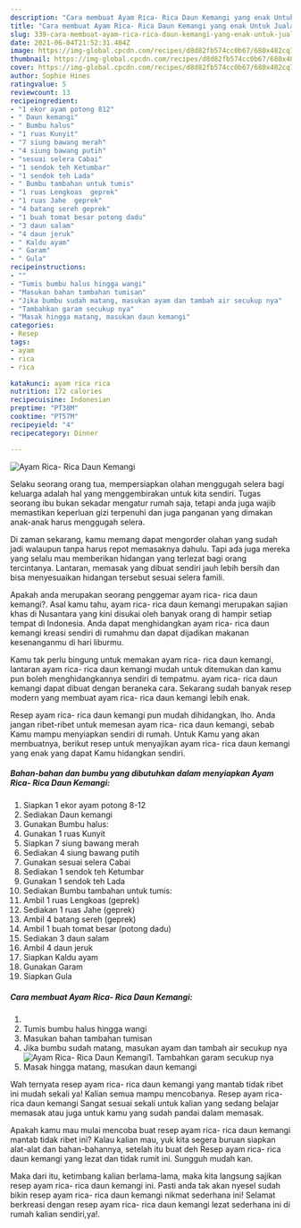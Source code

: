 ```yaml
---
description: "Cara membuat Ayam Rica- Rica Daun Kemangi yang enak Untuk Jualan"
title: "Cara membuat Ayam Rica- Rica Daun Kemangi yang enak Untuk Jualan"
slug: 339-cara-membuat-ayam-rica-rica-daun-kemangi-yang-enak-untuk-jualan
date: 2021-06-04T21:52:31.404Z
image: https://img-global.cpcdn.com/recipes/d8d82fb574cc0b67/680x482cq70/ayam-rica-rica-daun-kemangi-foto-resep-utama.jpg
thumbnail: https://img-global.cpcdn.com/recipes/d8d82fb574cc0b67/680x482cq70/ayam-rica-rica-daun-kemangi-foto-resep-utama.jpg
cover: https://img-global.cpcdn.com/recipes/d8d82fb574cc0b67/680x482cq70/ayam-rica-rica-daun-kemangi-foto-resep-utama.jpg
author: Sophie Hines
ratingvalue: 5
reviewcount: 13
recipeingredient:
- "1 ekor ayam potong 812"
- " Daun kemangi"
- " Bumbu halus"
- "1 ruas Kunyit"
- "7 siung bawang merah"
- "4 siung bawang putih"
- "sesuai selera Cabai"
- "1 sendok teh Ketumbar"
- "1 sendok teh Lada"
- " Bumbu tambahan untuk tumis"
- "1 ruas Lengkoas  geprek"
- "1 ruas Jahe  geprek"
- "4 batang sereh geprek"
- "1 buah tomat besar potong dadu"
- "3 daun salam"
- "4 daun jeruk"
- " Kaldu ayam"
- " Garam"
- " Gula"
recipeinstructions:
- ""
- "Tumis bumbu halus hingga wangi"
- "Masukan bahan tambahan tumisan"
- "Jika bumbu sudah matang, masukan ayam dan tambah air secukup nya"
- "Tambahkan garam secukup nya"
- "Masak hingga matang, masukan daun kemangi"
categories:
- Resep
tags:
- ayam
- rica
- rica

katakunci: ayam rica rica 
nutrition: 172 calories
recipecuisine: Indonesian
preptime: "PT38M"
cooktime: "PT57M"
recipeyield: "4"
recipecategory: Dinner

---
```



![Ayam Rica- Rica Daun Kemangi](https://img-global.cpcdn.com/recipes/d8d82fb574cc0b67/680x482cq70/ayam-rica-rica-daun-kemangi-foto-resep-utama.jpg)

Selaku seorang orang tua, mempersiapkan olahan menggugah selera bagi keluarga adalah hal yang menggembirakan untuk kita sendiri. Tugas seorang ibu bukan sekadar mengatur rumah saja, tetapi anda juga wajib memastikan keperluan gizi terpenuhi dan juga panganan yang dimakan anak-anak harus menggugah selera.

Di zaman  sekarang, kamu memang dapat mengorder olahan yang sudah jadi walaupun tanpa harus repot memasaknya dahulu. Tapi ada juga mereka yang selalu mau memberikan hidangan yang terlezat bagi orang tercintanya. Lantaran, memasak yang dibuat sendiri jauh lebih bersih dan bisa menyesuaikan hidangan tersebut sesuai selera famili. 



Apakah anda merupakan seorang penggemar ayam rica- rica daun kemangi?. Asal kamu tahu, ayam rica- rica daun kemangi merupakan sajian khas di Nusantara yang kini disukai oleh banyak orang di hampir setiap tempat di Indonesia. Anda dapat menghidangkan ayam rica- rica daun kemangi kreasi sendiri di rumahmu dan dapat dijadikan makanan kesenanganmu di hari liburmu.

Kamu tak perlu bingung untuk memakan ayam rica- rica daun kemangi, lantaran ayam rica- rica daun kemangi mudah untuk ditemukan dan kamu pun boleh menghidangkannya sendiri di tempatmu. ayam rica- rica daun kemangi dapat dibuat dengan beraneka cara. Sekarang sudah banyak resep modern yang membuat ayam rica- rica daun kemangi lebih enak.

Resep ayam rica- rica daun kemangi pun mudah dihidangkan, lho. Anda jangan ribet-ribet untuk memesan ayam rica- rica daun kemangi, sebab Kamu mampu menyiapkan sendiri di rumah. Untuk Kamu yang akan membuatnya, berikut resep untuk menyajikan ayam rica- rica daun kemangi yang enak yang dapat Kamu hidangkan sendiri.

<!--inarticleads1-->

##### Bahan-bahan dan bumbu yang dibutuhkan dalam menyiapkan Ayam Rica- Rica Daun Kemangi:

1. Siapkan 1 ekor ayam potong 8-12
1. Sediakan  Daun kemangi
1. Gunakan  Bumbu halus:
1. Gunakan 1 ruas Kunyit
1. Siapkan 7 siung bawang merah
1. Sediakan 4 siung bawang putih
1. Gunakan sesuai selera Cabai
1. Sediakan 1 sendok teh Ketumbar
1. Gunakan 1 sendok teh Lada
1. Sediakan  Bumbu tambahan untuk tumis:
1. Ambil 1 ruas Lengkoas  (geprek)
1. Sediakan 1 ruas Jahe  (geprek)
1. Ambil 4 batang sereh (geprek)
1. Ambil 1 buah tomat besar (potong dadu)
1. Sediakan 3 daun salam
1. Ambil 4 daun jeruk
1. Siapkan  Kaldu ayam
1. Gunakan  Garam
1. Siapkan  Gula




<!--inarticleads2-->

##### Cara membuat Ayam Rica- Rica Daun Kemangi:

1. 
1. Tumis bumbu halus hingga wangi
1. Masukan bahan tambahan tumisan
1. Jika bumbu sudah matang, masukan ayam dan tambah air secukup nya
<img src="//assets-global.cpcdn.com/assets/icons/button_play-2c75c40dde080a61004c1f40b05d8f140eaff45d7e9e6481dc71c63d2e7c4909.png" alt="Ayam Rica- Rica Daun Kemangi">1. Tambahkan garam secukup nya
1. Masak hingga matang, masukan daun kemangi




Wah ternyata resep ayam rica- rica daun kemangi yang mantab tidak ribet ini mudah sekali ya! Kalian semua mampu mencobanya. Resep ayam rica- rica daun kemangi Sangat sesuai sekali untuk kalian yang sedang belajar memasak atau juga untuk kamu yang sudah pandai dalam memasak.

Apakah kamu mau mulai mencoba buat resep ayam rica- rica daun kemangi mantab tidak ribet ini? Kalau kalian mau, yuk kita segera buruan siapkan alat-alat dan bahan-bahannya, setelah itu buat deh Resep ayam rica- rica daun kemangi yang lezat dan tidak rumit ini. Sungguh mudah kan. 

Maka dari itu, ketimbang kalian berlama-lama, maka kita langsung sajikan resep ayam rica- rica daun kemangi ini. Pasti anda tak akan nyesel sudah bikin resep ayam rica- rica daun kemangi nikmat sederhana ini! Selamat berkreasi dengan resep ayam rica- rica daun kemangi lezat sederhana ini di rumah kalian sendiri,ya!.

